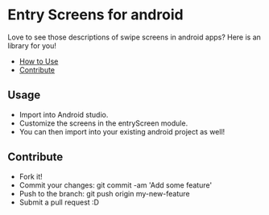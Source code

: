 Entry Screens for android
================
Love to see those descriptions of swipe screens in android apps?
Here is an library for you!

* [How to Use](#usage)  
* [Contribute](#contribute)

Usage
-------
* Import into Android studio.
* Customize the screens in the entryScreen module.
* You can then import into your existing android project as well!

Contribute
-------
* Fork it!
* Commit your changes: git commit -am 'Add some feature'
* Push to the branch: git push origin my-new-feature
* Submit a pull request :D
